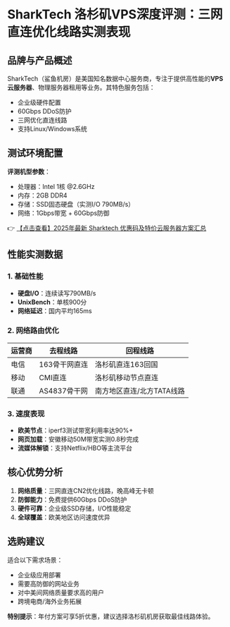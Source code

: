 # SharkTech 洛杉矶VPS深度评测：三网直连优化线路实测表现

## 品牌与产品概述

SharkTech（鲨鱼机房）是美国知名数据中心服务商，专注于提供高性能的**VPS云服务器**、物理服务器租用等业务。其特色服务包括：
- 企业级硬件配置
- 60Gbps DDoS防护
- 三网优化直连线路
- 支持Linux/Windows系统

## 测试环境配置

**评测机型参数**：
- 处理器：Intel 1核 @2.6GHz
- 内存：2GB DDR4
- 存储：SSD固态硬盘（实测I/O 790MB/s）
- 网络：1Gbps带宽 + 60Gbps防御

👉 [【点击查看】2025年最新 Sharktech 优惠码及特价云服务器方案汇总](https://bit.ly/Sharktech)

## 性能实测数据

### 1. 基础性能
- **硬盘I/O**：连续读写790MB/s
- **UnixBench**：单核900分
- **网络延迟**：国内平均165ms

### 2. 网络路由优化
| 运营商 | 去程线路 | 回程线路 |
|--------|----------|----------|
| 电信   | 163骨干网直连 | 洛杉矶直连163回国 |
| 移动   | CMI直连 | 洛杉矶移动节点直连 |
| 联通   | AS4837骨干网 | 南方地区直连/北方TATA线路 |

### 3. 速度表现
- **欧美节点**：iperf3测试带宽利用率达90%+
- **网页加载**：安徽移动50M带宽实测0.8秒完成
- **流媒体解锁**：支持Netflix/HBO等主流平台

## 核心优势分析

1. **网络质量**：三网直连CN2优化线路，晚高峰无卡顿
2. **防御能力**：免费提供60Gbps DDoS防护
3. **硬件可靠**：企业级SSD存储，I/O性能稳定
4. **全球覆盖**：欧美地区访问速度优异

## 选购建议

适合以下需求场景：
- 企业级应用部署
- 需要高防御的网站业务
- 对中美间网络质量要求高的用户
- 跨境电商/海外业务拓展

**特别提示**：年付方案可享5折优惠，建议选择洛杉矶机房获取最佳线路体验。